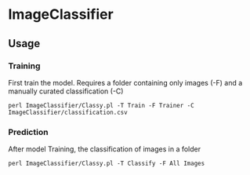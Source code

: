 # ImageClassifier

## Usage

### Training
First train the model. Requires a folder containing only images (-F) and a manually curated classification (-C)

`perl ImageClassifier/Classy.pl -T Train -F Trainer -C ImageClassifier/classification.csv`

### Prediction

After model Training, the classification of images in a folder 

`
perl ImageClassifier/Classy.pl -T Classify -F All Images
`

